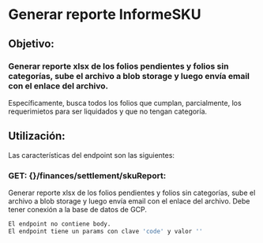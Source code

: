 # Generar reporte InformeSKU

## Objetivo:

### Generar reporte xlsx de los folios pendientes y folios sin categorías, sube el archivo a blob storage y luego envía email con el enlace del archivo.
Específicamente, busca todos los folios que cumplan, parcialmente, los requerimietos para ser liquidados y que no tengan categoría.

## Utilización:
Las características del endpoint son las siguientes:
### GET: {}/finances/settlement/skuReport:
Generar reporte xlsx de los folios pendientes y folios sin categorías, sube el archivo a blob storage y luego envía email con el enlace del archivo.
Debe tener conexión a la base de datos de GCP.
```sh
El endpoint no contiene body.
El endpoint tiene un params con clave 'code' y valor ''
```